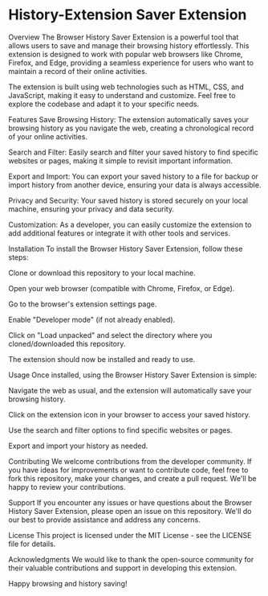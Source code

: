 # History-Extension Saver Extension

Overview
The Browser History Saver Extension is a powerful tool that allows users to save and manage their browsing history effortlessly. This extension is designed to work with popular web browsers like Chrome, Firefox, and Edge, providing a seamless experience for users who want to maintain a record of their online activities.

The extension is built using web technologies such as HTML, CSS, and JavaScript, making it easy to understand and customize. Feel free to explore the codebase and adapt it to your specific needs.

Features
Save Browsing History: The extension automatically saves your browsing history as you navigate the web, creating a chronological record of your online activities.

Search and Filter: Easily search and filter your saved history to find specific websites or pages, making it simple to revisit important information.

Export and Import: You can export your saved history to a file for backup or import history from another device, ensuring your data is always accessible.

Privacy and Security: Your saved history is stored securely on your local machine, ensuring your privacy and data security.

Customization: As a developer, you can easily customize the extension to add additional features or integrate it with other tools and services.

Installation
To install the Browser History Saver Extension, follow these steps:

Clone or download this repository to your local machine.

Open your web browser (compatible with Chrome, Firefox, or Edge).

Go to the browser's extension settings page.

Enable "Developer mode" (if not already enabled).

Click on "Load unpacked" and select the directory where you cloned/downloaded this repository.

The extension should now be installed and ready to use.

Usage
Once installed, using the Browser History Saver Extension is simple:

Navigate the web as usual, and the extension will automatically save your browsing history.

Click on the extension icon in your browser to access your saved history.

Use the search and filter options to find specific websites or pages.

Export and import your history as needed.

Contributing
We welcome contributions from the developer community. If you have ideas for improvements or want to contribute code, feel free to fork this repository, make your changes, and create a pull request. We'll be happy to review your contributions.

Support
If you encounter any issues or have questions about the Browser History Saver Extension, please open an issue on this repository. We'll do our best to provide assistance and address any concerns.

License
This project is licensed under the MIT License - see the LICENSE file for details.

Acknowledgments
We would like to thank the open-source community for their valuable contributions and support in developing this extension.

Happy browsing and history saving!
